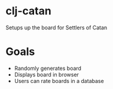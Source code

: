 # clj-catan

Setups up the board for Settlers of Catan

# Goals

- Randomly generates board
- Displays board in browser
- Users can rate boards in a database